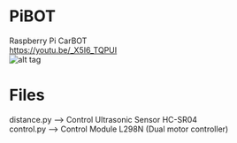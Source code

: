 # PiBOT
Raspberry Pi CarBOT</br>
https://youtu.be/_X5I6_TQPUI</br>
![alt tag](https://raw.githubusercontent.com/ricardomerces/pibot/master/pibot-diagram.png)
# Files
distance.py --> Control Ultrasonic Sensor HC-SR04</br>
control.py  --> Control Module L298N (Dual motor controller)
